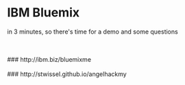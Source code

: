 
# IBM Bluemix

in 3 minutes, so there's time for a demo and some questions

<br />
<br />
### http://ibm.biz/bluemixme

<br />
<br />
### http://stwissel.github.io/angelhackmy
